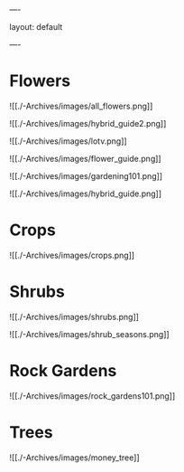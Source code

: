 —-

layout: default

—-

# Flowers
![[./-Archives/images/all_flowers.png]]

![[./-Archives/images/hybrid_guide2.png]]

![[./-Archives/images/lotv.png]]

![[./-Archives/images/flower_guide.png]]

![[./-Archives/images/gardening101.png]]

![[./-Archives/images/hybrid_guide.png]]

# Crops
![[./-Archives/images/crops.png]]

# Shrubs
![[./-Archives/images/shrubs.png]]

![[./-Archives/images/shrub_seasons.png]]

# Rock Gardens
![[./-Archives/images/rock_gardens101.png]]

# Trees
![[./-Archives/images/money_tree]]
